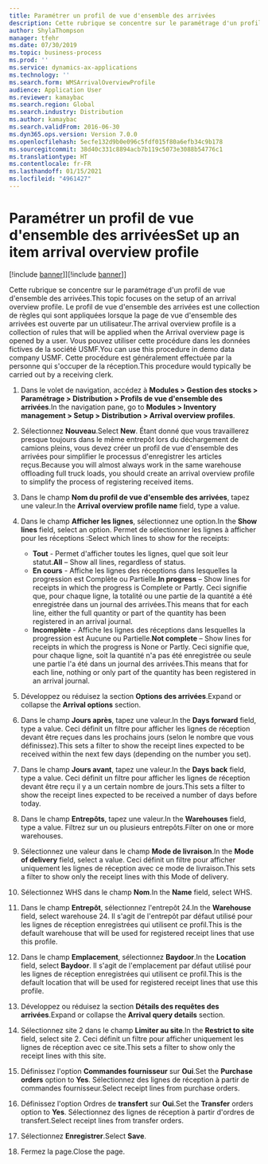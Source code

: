 ```yaml
---
title: Paramétrer un profil de vue d'ensemble des arrivées
description: Cette rubrique se concentre sur le paramétrage d'un profil de vue d'ensemble des arrivées.
author: ShylaThompson
manager: tfehr
ms.date: 07/30/2019
ms.topic: business-process
ms.prod: ''
ms.service: dynamics-ax-applications
ms.technology: ''
ms.search.form: WMSArrivalOverviewProfile
audience: Application User
ms.reviewer: kamaybac
ms.search.region: Global
ms.search.industry: Distribution
ms.author: kamaybac
ms.search.validFrom: 2016-06-30
ms.dyn365.ops.version: Version 7.0.0
ms.openlocfilehash: 5ecfe132d9b0e096c5fdf015f80a6efb34c9b178
ms.sourcegitcommit: 38d40c331c8894acb7b119c5073e3088b54776c1
ms.translationtype: HT
ms.contentlocale: fr-FR
ms.lasthandoff: 01/15/2021
ms.locfileid: "4961427"
---
```

# <a name="set-up-an-item-arrival-overview-profile"></a><span data-ttu-id="883c1-103">Paramétrer un profil de vue d'ensemble des arrivées</span><span class="sxs-lookup"><span data-stu-id="883c1-103">Set up an item arrival overview profile</span></span>

<span data-ttu-id="883c1-104">[!include [banner](../../includes/banner.md)]]</span><span class="sxs-lookup"><span data-stu-id="883c1-104">[!include [banner](../../includes/banner.md)]]</span></span>

<span data-ttu-id="883c1-105">Cette rubrique se concentre sur le paramétrage d'un profil de vue d'ensemble des arrivées.</span><span class="sxs-lookup"><span data-stu-id="883c1-105">This topic focuses on the setup of an arrival overview profile.</span></span> <span data-ttu-id="883c1-106">Le profil de vue d'ensemble des arrivées est une collection de règles qui sont appliquées lorsque la page de vue d'ensemble des arrivées est ouverte par un utilisateur.</span><span class="sxs-lookup"><span data-stu-id="883c1-106">The arrival overview profile is a collection of rules that will be applied when the Arrival overview page is opened by a user.</span></span> <span data-ttu-id="883c1-107">Vous pouvez utiliser cette procédure dans les données fictives de la société USMF.</span><span class="sxs-lookup"><span data-stu-id="883c1-107">You can use this procedure in demo data company USMF.</span></span> <span data-ttu-id="883c1-108">Cette procédure est généralement effectuée par la personne qui s'occuper de la réception.</span><span class="sxs-lookup"><span data-stu-id="883c1-108">This procedure would typically be carried out by a receiving clerk.</span></span>

1. <span data-ttu-id="883c1-109">Dans le volet de navigation, accédez à **Modules > Gestion des stocks > Paramétrage > Distribution > Profils de vue d'ensemble des arrivées**.</span><span class="sxs-lookup"><span data-stu-id="883c1-109">In the navigation pane, go to **Modules > Inventory management > Setup > Distribution > Arrival overview profiles**.</span></span>
2. <span data-ttu-id="883c1-110">Sélectionnez **Nouveau**.</span><span class="sxs-lookup"><span data-stu-id="883c1-110">Select **New**.</span></span> <span data-ttu-id="883c1-111">Étant donné que vous travaillerez presque toujours dans le même entrepôt lors du déchargement de camions pleins, vous devez créer un profil de vue d'ensemble des arrivées pour simplifier le processus d'enregistrer les articles reçus.</span><span class="sxs-lookup"><span data-stu-id="883c1-111">Because you will almost always work in the same warehouse offloading full truck loads, you should create an arrival overview profile to simplify the process of registering received items.</span></span>  
3. <span data-ttu-id="883c1-112">Dans le champ **Nom du profil de vue d'ensemble des arrivées**, tapez une valeur.</span><span class="sxs-lookup"><span data-stu-id="883c1-112">In the **Arrival overview profile name** field, type a value.</span></span>
4. <span data-ttu-id="883c1-113">Dans le champ **Afficher les lignes**, sélectionnez une option.</span><span class="sxs-lookup"><span data-stu-id="883c1-113">In the **Show lines** field, select an option.</span></span> <span data-ttu-id="883c1-114">Permet de sélectionner les lignes à afficher pour les réceptions :</span><span class="sxs-lookup"><span data-stu-id="883c1-114">Select which lines to show for the receipts:</span></span>  

    - <span data-ttu-id="883c1-115">**Tout** - Permet d'afficher toutes les lignes, quel que soit leur statut.</span><span class="sxs-lookup"><span data-stu-id="883c1-115">**All** – Show all lines, regardless of status.</span></span>   
    - <span data-ttu-id="883c1-116">**En cours** - Affiche les lignes des réceptions dans lesquelles la progression est Complète ou Partielle.</span><span class="sxs-lookup"><span data-stu-id="883c1-116">**In progress** – Show lines for receipts in which the progress is Complete or Partly.</span></span> <span data-ttu-id="883c1-117">Ceci signifie que, pour chaque ligne, la totalité ou une partie de la quantité a été enregistrée dans un journal des arrivées.</span><span class="sxs-lookup"><span data-stu-id="883c1-117">This means that for each line, either the full quantity or part of the quantity has been registered in an arrival journal.</span></span>   
    - <span data-ttu-id="883c1-118">**Incomplète** - Affiche les lignes des réceptions dans lesquelles la progression est Aucune ou Partielle.</span><span class="sxs-lookup"><span data-stu-id="883c1-118">**Not complete** – Show lines for receipts in which the progress is None or Partly.</span></span> <span data-ttu-id="883c1-119">Ceci signifie que, pour chaque ligne, soit la quantité n'a pas été enregistrée ou seule une partie l'a été dans un journal des arrivées.</span><span class="sxs-lookup"><span data-stu-id="883c1-119">This means that for each line, nothing or only part of the quantity has been registered in an arrival journal.</span></span>  

5. <span data-ttu-id="883c1-120">Développez ou réduisez la section **Options des arrivées**.</span><span class="sxs-lookup"><span data-stu-id="883c1-120">Expand or collapse the **Arrival options** section.</span></span>
6. <span data-ttu-id="883c1-121">Dans le champ **Jours après**, tapez une valeur.</span><span class="sxs-lookup"><span data-stu-id="883c1-121">In the **Days forward** field, type a value.</span></span> <span data-ttu-id="883c1-122">Ceci définit un filtre pour afficher les lignes de réception devant être reçues dans les prochains jours (selon le nombre que vous définissez).</span><span class="sxs-lookup"><span data-stu-id="883c1-122">This sets a filter to show the receipt lines expected to be received within the next few days (depending on the number you set).</span></span>  
7. <span data-ttu-id="883c1-123">Dans le champ **Jours avant**, tapez une valeur.</span><span class="sxs-lookup"><span data-stu-id="883c1-123">In the **Days back** field, type a value.</span></span> <span data-ttu-id="883c1-124">Ceci définit un filtre pour afficher les lignes de réception devant être reçu il y a un certain nombre de jours.</span><span class="sxs-lookup"><span data-stu-id="883c1-124">This sets a filter to show the receipt lines expected to be received a number of days before today.</span></span>  
8. <span data-ttu-id="883c1-125">Dans le champ **Entrepôts**, tapez une valeur.</span><span class="sxs-lookup"><span data-stu-id="883c1-125">In the **Warehouses** field, type a value.</span></span> <span data-ttu-id="883c1-126">Filtrez sur un ou plusieurs entrepôts.</span><span class="sxs-lookup"><span data-stu-id="883c1-126">Filter on one or more warehouses.</span></span>  
9. <span data-ttu-id="883c1-127">Sélectionnez une valeur dans le champ **Mode de livraison**.</span><span class="sxs-lookup"><span data-stu-id="883c1-127">In the **Mode of delivery** field, select a value.</span></span> <span data-ttu-id="883c1-128">Ceci définit un filtre pour afficher uniquement les lignes de réception avec ce mode de livraison.</span><span class="sxs-lookup"><span data-stu-id="883c1-128">This sets a filter to show only the receipt lines with this Mode of delivery.</span></span>  
10. <span data-ttu-id="883c1-129">Sélectionnez WHS dans le champ **Nom**.</span><span class="sxs-lookup"><span data-stu-id="883c1-129">In the **Name** field, select WHS.</span></span>
11. <span data-ttu-id="883c1-130">Dans le champ **Entrepôt**, sélectionnez l'entrepôt 24.</span><span class="sxs-lookup"><span data-stu-id="883c1-130">In the **Warehouse** field, select warehouse 24.</span></span> <span data-ttu-id="883c1-131">Il s'agit de l'entrepôt par défaut utilisé pour les lignes de réception enregistrées qui utilisent ce profil.</span><span class="sxs-lookup"><span data-stu-id="883c1-131">This is the default warehouse that will be used for registered receipt lines that use this profile.</span></span>  
12. <span data-ttu-id="883c1-132">Dans le champ **Emplacement**, sélectionnez **Baydoor**.</span><span class="sxs-lookup"><span data-stu-id="883c1-132">In the **Location** field, select **Baydoor**.</span></span> <span data-ttu-id="883c1-133">Il s'agit de l'emplacement par défaut utilisé pour les lignes de réception enregistrées qui utilisent ce profil.</span><span class="sxs-lookup"><span data-stu-id="883c1-133">This is the default location that will be used for registered receipt lines that use this profile.</span></span>  
13. <span data-ttu-id="883c1-134">Développez ou réduisez la section **Détails des requêtes des arrivées**.</span><span class="sxs-lookup"><span data-stu-id="883c1-134">Expand or collapse the **Arrival query details** section.</span></span>
14. <span data-ttu-id="883c1-135">Sélectionnez site 2 dans le champ **Limiter au site**.</span><span class="sxs-lookup"><span data-stu-id="883c1-135">In the **Restrict to site** field, select site 2.</span></span> <span data-ttu-id="883c1-136">Ceci définit un filtre pour afficher uniquement les lignes de réception avec ce site.</span><span class="sxs-lookup"><span data-stu-id="883c1-136">This sets a filter to show only the receipt lines with this site.</span></span>  
15. <span data-ttu-id="883c1-137">Définissez l'option **Commandes fournisseur** sur **Oui**.</span><span class="sxs-lookup"><span data-stu-id="883c1-137">Set the **Purchase orders** option to **Yes**.</span></span> <span data-ttu-id="883c1-138">Sélectionnez des lignes de réception à partir de commandes fournisseur.</span><span class="sxs-lookup"><span data-stu-id="883c1-138">Select receipt lines from purchase orders.</span></span>  
16. <span data-ttu-id="883c1-139">Définissez l'option Ordres de **transfert** sur **Oui**.</span><span class="sxs-lookup"><span data-stu-id="883c1-139">Set the **Transfer** orders option to **Yes**.</span></span> <span data-ttu-id="883c1-140">Sélectionnez des lignes de réception à partir d'ordres de transfert.</span><span class="sxs-lookup"><span data-stu-id="883c1-140">Select receipt lines from transfer orders.</span></span>  
17. <span data-ttu-id="883c1-141">Sélectionnez **Enregistrer**.</span><span class="sxs-lookup"><span data-stu-id="883c1-141">Select **Save**.</span></span>
18. <span data-ttu-id="883c1-142">Fermez la page.</span><span class="sxs-lookup"><span data-stu-id="883c1-142">Close the page.</span></span>

